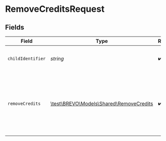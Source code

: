 # RemoveCreditsRequest


## Fields

| Field                                                                           | Type                                                                            | Required                                                                        | Description                                                                     |
| ------------------------------------------------------------------------------- | ------------------------------------------------------------------------------- | ------------------------------------------------------------------------------- | ------------------------------------------------------------------------------- |
| `childIdentifier`                                                               | *string*                                                                        | :heavy_check_mark:                                                              | Either auth key or id of reseller's child                                       |
| `removeCredits`                                                                 | [\test\BREVO\Models\Shared\RemoveCredits](../../models/shared/RemoveCredits.md) | :heavy_check_mark:                                                              | Values to post to remove email or SMS credits from a specific child account     |